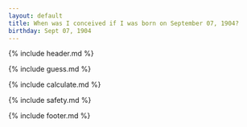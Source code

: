 ```yaml
---
layout: default
title: When was I conceived if I was born on September 07, 1904?
birthday: Sept 07, 1904
---
```


{% include header.md %}

{% include guess.md %}

{% include calculate.md %}

{% include safety.md %}

{% include footer.md %}



